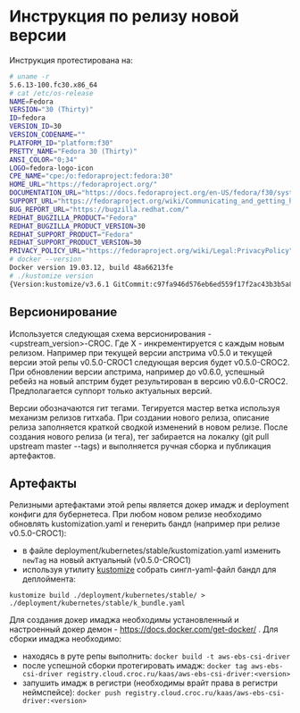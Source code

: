 # Инструкция по релизу новой версии

Инструкция протестирована на:
```sh
# uname -r
5.6.13-100.fc30.x86_64
# cat /etc/os-release
NAME=Fedora
VERSION="30 (Thirty)"
ID=fedora
VERSION_ID=30
VERSION_CODENAME=""
PLATFORM_ID="platform:f30"
PRETTY_NAME="Fedora 30 (Thirty)"
ANSI_COLOR="0;34"
LOGO=fedora-logo-icon
CPE_NAME="cpe:/o:fedoraproject:fedora:30"
HOME_URL="https://fedoraproject.org/"
DOCUMENTATION_URL="https://docs.fedoraproject.org/en-US/fedora/f30/system-administrators-guide/"
SUPPORT_URL="https://fedoraproject.org/wiki/Communicating_and_getting_help"
BUG_REPORT_URL="https://bugzilla.redhat.com/"
REDHAT_BUGZILLA_PRODUCT="Fedora"
REDHAT_BUGZILLA_PRODUCT_VERSION=30
REDHAT_SUPPORT_PRODUCT="Fedora"
REDHAT_SUPPORT_PRODUCT_VERSION=30
PRIVACY_POLICY_URL="https://fedoraproject.org/wiki/Legal:PrivacyPolicy"
# docker --version
Docker version 19.03.12, build 48a66213fe
# ./kustomize version
{Version:kustomize/v3.6.1 GitCommit:c97fa946d576eb6ed559f17f2ac43b3b5a8d5dbd BuildDate:2020-05-27T20:47:35Z GoOs:linux GoArch:amd64}
```
## Версионирование

Используется следующая схема версионирования - <upstream_version>-CROC<X>. Где X - инкрементируется с каждым новым релизом. Например при текущей версии апстрима v0.5.0 и текущей версии этой репы v0.5.0-CROC1 следующая версия будет v0.5.0-CROC2. При обновлении версии апстрима, например до v0.6.0, успешный ребейз на новый апстрим будет результирован в версию v0.6.0-CROC2. Предполагается суппорт только актуальных версий.

Версии обозначаются гит тегами. Тегируется мастер ветка используя механизм релизов гитхаба. При создании нового релиза, описание релиза заполняется краткой сводкой изменений в новом релизе. После создания нового релиза (и тега), тег забирается на локалку (git pull upstream master --tags) и выполняется ручная сборка и публикация артефактов.

## Артефакты

Релизными артефактами этой репы является докер имадж и deployment конфиги для бубернетеса. При любом новом релизе необходимо обновлять kustomization.yaml и генерить бандл (например при релизе v0.5.0-CROC1):
- в файле deployment/kubernetes/stable/kustomization.yaml изменить ```newTag``` на новый актуальный (v0.5.0-CROC1)
- используя утилиту [kustomize](https://github.com/kubernetes-sigs/kustomize) собрать сингл-yaml-файл бандл для деплоймента:
```
kustomize build ./deployment/kubernetes/stable/ > ./deployment/kubernetes/stable/k_bundle.yaml
```

Для создания докер имаджа необходимы установленный и настроенный докер демон - https://docs.docker.com/get-docker/ . Для сборки имаджа необходимо:
- находясь в руте репы выполнить:
```docker build -t aws-ebs-csi-driver```
- после успешной сборки протегировать имадж:
```docker tag aws-ebs-csi-driver registry.cloud.croc.ru/kaas/aws-ebs-csi-driver:<version>```
- запушить имадж в регистри (необходимы врайт права в регистри неймспейсе):
```docker push registry.cloud.croc.ru/kaas/aws-ebs-csi-driver:<version>```
